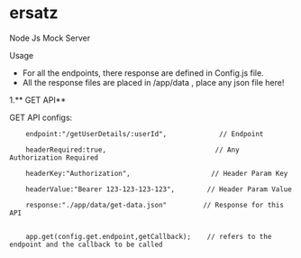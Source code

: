 # ersatz
 Node Js Mock Server
 
 
 Usage
 - For all the endpoints, there response are defined in Config.js file.
 - All the response files are placed in /app/data , place any json file here!
  
  1.** GET API**

GET API configs:

        
        endpoint:"/getUserDetails/:userId",             // Endpoint
        
        headerRequired:true,                           // Any Authorization Required 
        
        headerKey:"Authorization",                    // Header Param Key
        
        headerValue:"Bearer 123-123-123-123",        // Header Param Value
        
        response:"./app/data/get-data.json"         // Response for this API
        

        app.get(config.get.endpoint,getCallback);    // refers to the endpoint and the callback to be called
